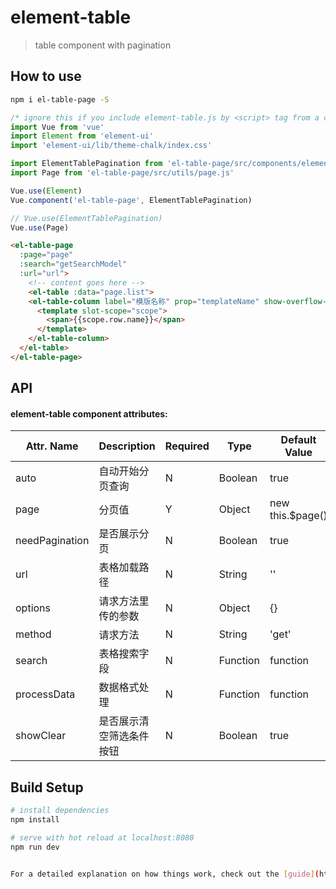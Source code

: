 # element-table

> table component with pagination

## How to use

```bash
npm i el-table-page -S
```

```js
/* ignore this if you include element-table.js by <script> tag from a cdn, such as unpkg */
import Vue from 'vue'
import Element from 'element-ui'
import 'element-ui/lib/theme-chalk/index.css'

import ElementTablePagination from 'el-table-page/src/components/element-table.vue'
import Page from 'el-table-page/src/utils/page.js'

Vue.use(Element)
Vue.component('el-table-page', ElementTablePagination)

// Vue.use(ElementTablePagination)
Vue.use(Page)
```

```html
<el-table-page
  :page="page"
  :search="getSearchModel"
  :url="url">
    <!-- content goes here -->
    <el-table :data="page.list">
    <el-table-column label="模版名称" prop="templateName" show-overflow-tooltip>
      <template slot-scope="scope">
        <span>{{scope.row.name}}</span>
      </template>
    </el-table-column>
  </el-table>
</el-table-page>
```
## API

#### element-table component attributes:

| Attr. Name | Description | Required | Type |Default Value |
|-----|-----|-----|-----|-----|
| auto           | 自动开始分页查询       | N | Boolean | true|
| page           | 分页值               | Y | Object   | new this.$page() |
| needPagination | 是否展示分页          | N | Boolean  | true |
| url            | 表格加载路径          | N | String   | '' |
| options        | 请求方法里传的参数     | N | Object   | {} |
| method         | 请求方法             | N | String   | 'get' |
| search         | 表格搜索字段          | N | Function | function |
| processData    | 数据格式处理          | N | Function | function |
| showClear      | 是否展示清空筛选条件按钮| N | Boolean  | true |

## Build Setup

``` bash
# install dependencies
npm install

# serve with hot reload at localhost:8080
npm run dev


For a detailed explanation on how things work, check out the [guide](http://vuejs-templates.github.io/webpack/) and [docs for vue-loader](http://vuejs.github.io/vue-loader).
